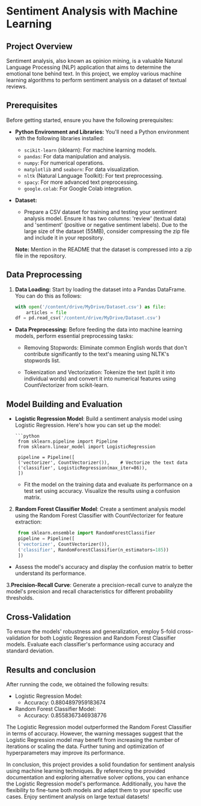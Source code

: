 # Sentiment Analysis with Machine Learning



## Project Overview

Sentiment analysis, also known as opinion mining, is a valuable Natural Language Processing (NLP) application that aims to determine the emotional tone behind text. In this project, we employ various machine learning algorithms to perform sentiment analysis on a dataset of textual reviews.

## Prerequisites

Before getting started, ensure you have the following prerequisites:

- **Python Environment and Libraries:** You'll need a Python environment with the following libraries installed:
   - `scikit-learn` (sklearn): For machine learning models.
   - `pandas`: For data manipulation and analysis.
   - `numpy`: For numerical operations.
   - `matplotlib` and `seaborn`: For data visualization.
   - `nltk` (Natural Language Toolkit): For text preprocessing.
   - `spacy`: For more advanced text preprocessing.
   - `google.colab`: For Google Colab integration.

- **Dataset:**
   - Prepare a CSV dataset for training and testing your sentiment analysis model. Ensure it has two columns: 'review' (textual data) and 'sentiment' (positive or negative sentiment labels). Due to the large size of the dataset (55MB), consider compressing the zip file and include it in your repository.

   **Note:** Mention in the README that the dataset is compressed into a zip file in the repository.

## Data Preprocessing

1. **Data Loading:** Start by loading the dataset into a Pandas DataFrame. You can do this as follows:

   ```python
   with open('/content/drive/MyDrive/Dataset.csv') as file:
       articles = file
   df = pd.read_csv('/content/drive/MyDrive/Dataset.csv')

- **Data Preprocessing:** Before feeding the data into machine learning models, perform essential preprocessing tasks:

   - Removing Stopwords: Eliminate common English words that don't contribute significantly to the text's meaning using NLTK's stopwords list.

   - Tokenization and Vectorization: Tokenize the text (split it into individual words) and convert it into numerical features using CountVectorizer from scikit-learn.
 
## Model Building and Evaluation

- **Logistic Regression Model**: Build a sentiment analysis model using Logistic Regression. Here's how you can set up the model:

      ```python
       from sklearn.pipeline import Pipeline
       from sklearn.linear_model import LogisticRegression

       pipeline = Pipeline([
       ('vectorizer', CountVectorizer()),    # Vectorize the text data
       ('classifier', LogisticRegression(max_iter=86)), 
       ])

    - Fit the model on the training data and evaluate its performance on a test set using accuracy. Visualize the results using a confusion matrix.

2. **Random Forest Classifier Model**: Create a sentiment analysis model using the Random Forest Classifier with CountVectorizer for feature extraction:

      ```python
       from sklearn.ensemble import RandomForestClassifier
       pipeline = Pipeline([
       ('vectorizer', CountVectorizer()),
       ('classifier', RandomForestClassifier(n_estimators=185))
       ])

 - Assess the model's accuracy and display the confusion matrix to better understand its performance.

3.**Precision-Recall Curve**: Generate a precision-recall curve to analyze the model's precision and recall characteristics for different probability thresholds.


## Cross-Validation

To ensure the models' robustness and generalization, employ 5-fold cross-validation for both Logistic Regression and Random Forest Classifier models. Evaluate each classifier's performance using accuracy and standard deviation.

## Results and conclusion 

After running the code, we obtained the following results:

 - Logistic Regression Model:
     - Accuracy: 0.8804897959183674
 - Random Forest Classifier Model:
     - Accuracy: 0.8558367346938776
  
The Logistic Regression model outperformed the Random Forest Classifier in terms of accuracy. However, the warning messages suggest that the Logistic Regression model may benefit from increasing the number of iterations or scaling the data. Further tuning and optimization of hyperparameters may improve its performance.

In conclusion, this project provides a solid foundation for sentiment analysis using machine learning techniques. By referencing the provided documentation and exploring alternative solver options, you can enhance the Logistic Regression model's performance. Additionally, you have the flexibility to fine-tune both models and adapt them to your specific use cases. Enjoy sentiment analysis on large textual datasets!
   
